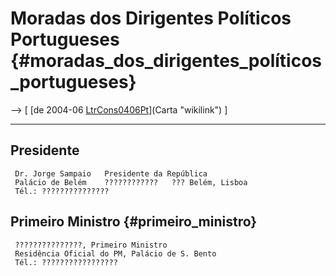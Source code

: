 # Moradas dos Dirigentes Políticos Portugueses {#moradas_dos_dirigentes_políticos_portugueses}

\--\> \[ [de 2004-06
[LtrCons0406Pt](LtrCons0406Pt "wikilink")](Carta "wikilink") \]

------------------------------------------------------------------------

## Presidente

` Dr. Jorge Sampaio   Presidente da República`\
` Palácio de Belém    ????????????   ??? Belém, Lisboa`\
` Tél.: ???????????????`

## Primeiro Ministro {#primeiro_ministro}

` ???????????????, Primeiro Ministro`\
` Residência Oficial do PM, Palácio de S. Bento`\
` Tél.: ?????????????????`
